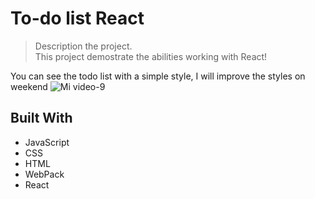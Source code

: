 # To-do list React

> Description the project. <br/>
This project demostrate the abilities working with React!

You can see the todo list with a simple style, I will improve the styles on weekend
![Mi video-9](https://user-images.githubusercontent.com/105079888/190661382-9a5ca237-4909-4892-bb5e-376db660fd57.gif)




## Built With

- JavaScript
- CSS
- HTML
- WebPack
- React

